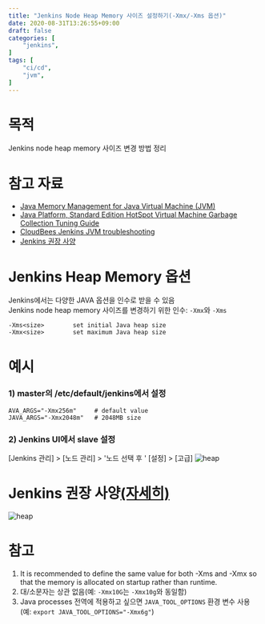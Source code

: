 ```yaml
---
title: "Jenkins Node Heap Memory 사이즈 설정하기(-Xmx/-Xms 옵션)"
date: 2020-08-31T13:26:55+09:00
draft: false
categories: [
    "jenkins",
]
tags: [
    "ci/cd",
    "jvm",
]
---
```


# 목적
Jenkins node heap memory 사이즈 변경 방법 정리

# 참고 자료
* [Java Memory Management for Java Virtual Machine (JVM)](https://betsol.com/java-memory-management-for-java-virtual-machine-jvm/)
* [Java Platform, Standard Edition HotSpot Virtual Machine Garbage Collection Tuning Guide](https://docs.oracle.com/javase/8/docs/technotes/guides/vm/gctuning/ergonomics.html)
* [CloudBees Jenkins JVM troubleshooting](https://docs.cloudbees.com/docs/admin-resources/latest/jvm-troubleshooting/#recommended-options)
* [Jenkins 권장 사양](https://docs.cloudbees.com/docs/admin-resources/latest/jvm-troubleshooting/#suggested-specifications)


# Jenkins Heap Memory 옵션
Jenkins에서는 다양한 JAVA 옵션을 인수로 받을 수 있음  
Jenkins node heap memory 사이즈를 변경하기 위한 인수: `-Xmx`와 `-Xms`
```
-Xms<size>        set initial Java heap size
-Xmx<size>        set maximum Java heap size
```

# 예시
### 1) master의 /etc/default/jenkins에서 설정
```
AVA_ARGS="-Xmx256m"     # default value
JAVA_ARGS="-Xmx2048m"   # 2048MB size
```

### 2) Jenkins UI에서 slave 설정
[Jenkins 관리] > [노드 관리] > '노드 선택 후 ' [설정] > [고급]
![heap](/images/20200831_jenkins_node_heap_size/args.png)

# Jenkins 권장 사양[(자세히)](https://docs.cloudbees.com/docs/admin-resources/latest/jvm-troubleshooting/#suggested-specifications)
![heap](/images/20200831_jenkins_node_heap_size/heap.png)

# 참고
1) It is recommended to define the same value for both -Xms and -Xmx so that the memory is allocated on startup rather than runtime.
2) 대/소문자는 상관 없음(예: `-Xmx10G`는 `-Xmx10g`와 동일함)
3) Java processes 전역에 적용하고 싶으면 `JAVA_TOOL_OPTIONS` 환경 변수 사용(예: `export JAVA_TOOL_OPTIONS="-Xmx6g"`)